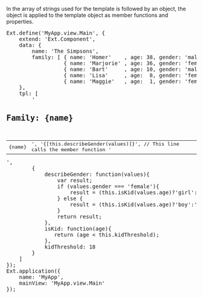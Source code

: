 In the array of strings used for the template is followed by an object,
the object is applied to the template object as member functions and properties.

<pre class="runnable">
Ext.define('MyApp.view.Main', {
    extend: 'Ext.Component',
    data: {
        name: 'The Simpsons',
        family: [ { name: 'Homer'    , age: 38, gender: 'male'   },
                  { name: 'Marjorie' , age: 36, gender: 'female' },
                  { name: 'Bart'     , age: 10, gender: 'male'   },
                  { name: 'Lisa'     , age:  8, gender: 'female' },
                  { name: 'Maggie'   , age:  1, gender: 'female' } ]
    },
    tpl: [
        '<h2>Family: {name}</h2><br><b><tpl for="family"><table><tr><td>{name}</td><td>',

        '{[this.describeGender(values)]}', // This line calls the member function

        '</td></tr></tpl></table></b>',
        {
            describeGender: function(values){
                var result;                       
                if (values.gender === 'female'){
                    result = (this.isKid(values.age)?'girl':'woman');
                } else {
                    result = (this.isKid(values.age)?'boy':'man');
                }
                return result;
            },
            isKid: function(age){
               return (age < this.kidThreshold);
            },
            kidThreshold: 18
        }
    ]
});
Ext.application({
    name: 'MyApp',
    mainView: 'MyApp.view.Main'
});

</pre>
